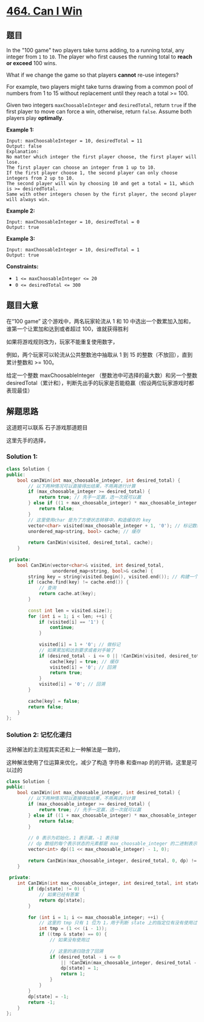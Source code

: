 # [464. Can I Win](https://leetcode-cn.com/problems/can-i-win/)

## 题目

In the "100 game" two players take turns adding, to a running total, any integer from `1` to `10`. The player who first causes the running total to **reach or exceed** 100 wins.

What if we change the game so that players **cannot** re-use integers?

For example, two players might take turns drawing from a common pool of numbers from 1 to 15 without replacement until they reach a total >= 100.

Given two integers `maxChoosableInteger` and `desiredTotal`, return `true` if the first player to move can force a win, otherwise, return `false`. Assume both players play **optimally**.

 

**Example 1:**

```
Input: maxChoosableInteger = 10, desiredTotal = 11
Output: false
Explanation:
No matter which integer the first player choose, the first player will lose.
The first player can choose an integer from 1 up to 10.
If the first player choose 1, the second player can only choose integers from 2 up to 10.
The second player will win by choosing 10 and get a total = 11, which is >= desiredTotal.
Same with other integers chosen by the first player, the second player will always win.
```

**Example 2:**

```
Input: maxChoosableInteger = 10, desiredTotal = 0
Output: true
```

**Example 3:**

```
Input: maxChoosableInteger = 10, desiredTotal = 1
Output: true
```

 

**Constraints:**

- `1 <= maxChoosableInteger <= 20`
- `0 <= desiredTotal <= 300`

## 题目大意

在“100 game” 这个游戏中，两名玩家轮流从 1 和 10 中选出一个数累加入加和，谁第一个让累加和达到或者超过 100，谁就获得胜利

如果将游戏规则改为，玩家不能重复使用数字，

例如，两个玩家可以轮流从公共整数池中抽取从 1 到 15 的整数（不放回），直到累计整数和 >= 100。

给定一个整数 maxChoosableInteger （整数池中可选择的最大数）和另一个整数 desiredTotal（累计和），判断先出手的玩家是否能稳赢（假设两位玩家游戏时都表现最佳）

## 解题思路

这道题可以联系 石子游戏那道题目

这里先手的选择，



### Solution 1:

````c++
class Solution {
public:
    bool canIWin(int max_choosable_integer, int desired_total) {
        // 以下两种情况可以直接得出结果，不用再进行计算
        if (max_choosable_integer >= desired_total) {
            return true; // 先手一定赢，选一次就可以赢
        } else if ((1 + max_choosable_integer) * max_choosable_integer / 2 < desired_total) {
            return false;
        }
        // 这里使用char 是为了方便状态转移中，构造缓存的 key
        vector<char> visited(max_choosable_integer + 1, '0'); // 标记数组
        unordered_map<string, bool> cache; // 缓存
        
        return CanIWin(visited, desired_total, cache);
    }
    
 private:
    bool CanIWin(vector<char>& visited, int desired_total,
                 unordered_map<string, bool>& cache) {
        string key = string(visited.begin(), visited.end()); // 构建一个 key
        if (cache.find(key) != cache.end()) {
            // 查询
            return cache.at(key);
        }
        
        const int len = visited.size();
        for (int i = 1; i < len; ++i) {
            if (visited[i] == '1') {
                continue;
            }
            
            visited[i] = 1 + '0'; // 做标记
            // 如果累加和达到要求或者对手输了
            if (desired_total - i <= 0 || !CanIWin(visited, desired_total - i, cache)) {
                cache[key] = true; // 缓存
                visited[i] = '0'; // 回溯
                return true;
            }
            visited[i] = '0'; // 回溯
        }
        
        cache[key] = false;
        return false;
    }
};
````

### Solution 2: 记忆化递归

这种解法的主流程其实还和上一种解法是一致的，

这种解法使用了位运算来优化，减少了构造 字符串 和查map 的的开销，这里是可以过的

```c++
class Solution {
public:
    bool canIWin(int max_choosable_integer, int desired_total) {
        // 以下两种情况可以直接得出结果，不用再进行计算
        if (max_choosable_integer >= desired_total) {
            return true; // 先手一定赢，选一次就可以赢
        } else if ((1 + max_choosable_integer) * max_choosable_integer / 2 < desired_total) {
            return false;
        }
        
        // 0 表示为初始化，1 表示赢，-1 表示输
        // dp 数组的每个表示状态的元素都是 max_choosable_integer 的二进制表示
        vector<int> dp((1 << max_choosable_integer) - 1, 0);
        
        return CanIWin(max_choosable_integer, desired_total, 0, dp) != 0;
    }
    
 private:
    int CanIWin(int max_choosable_integer, int desired_total, int state, vector<int>& dp) {
        if (dp[state] != 0) {
            // 如果已经有答案
            return dp[state];
        }
        
        for (int i = 1; i <= max_choosable_integer; ++i) {
            // 这里的 tmp 只有 1 位为 1，用于判断 state 上的指定位有没有使用过
            int tmp = (1 << (i - 1));
            if ((tmp & state) == 0) {
                // 如果没有使用过
                
                // 这里的递归隐含了回溯
                if (desired_total - i <= 0
                    || !CanIWin(max_choosable_integer, desired_total - i, tmp | state, dp)) {
                    dp[state] = 1;
                    return 1;
                }
            }
        }
        dp[state] = -1;
        return -1;
    }
};
```



